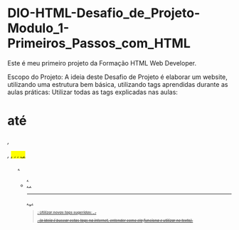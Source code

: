 # DIO-HTML-Desafio_de_Projeto-Modulo_1-Primeiros_Passos_com_HTML

Este é meu primeiro projeto da Formação HTML Web Developer.

Escopo do Projeto:
A ideia deste Desafio de Projeto é elaborar um website, utilizando uma estrutura bem básica, utilizando tags aprendidas durante as aulas práticas:
Utilizar todas as tags explicadas nas aulas: <h1> até <h6>, <p>, <mark>, <small>, <i>, <u>, <strong>, <ol>, <ul>, <li>, <a>, <hr>, <sub>, <sup>, <blockquote>;
Utilizar novas tags sugeridas: <font>, <del>, <p>, <abbr> (a ideia é buscar estas tags na internet, entender como ela funciona e utilizar no texto).
